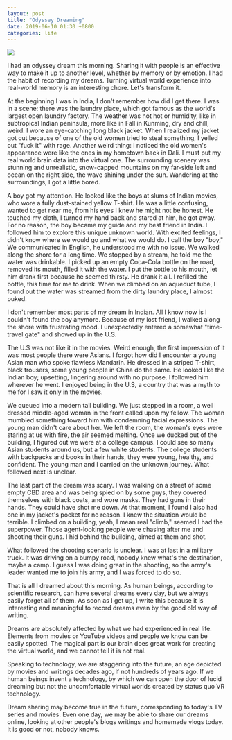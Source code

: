 ```yaml
---
layout: post
title: "Odyssey Dreaming"
date: 2019-06-10 01:30 +0800
categories: life
---
```


[![](https://rayxyz.github.io/assets/images/general/odyssey-dreaming-new.jpg)](https://rayxyz.github.io/assets/images/general/odyssey-dreaming-new.jpg)

I had an odyssey dream this morning. Sharing it with people is an effective way to make it up to another level, whether by memory or by emotion. I had the habit of recording my dreams. Turning virtual world experience into real-world memory is an interesting chore. Let's transform it.

At the beginning I was in India, I don't remember how did I get there. I was in a scene: there was the laundry place, which got famous as the world's largest open laundry factory. The weather was not hot or humidity, like in subtropical Indian peninsula, more like in Fall in Kunming, dry and chill, weird. I wore an eye-catching long black jacket. When I realized my jacket got cut because of one of the old women tried to steal something, I yelled out "fuck it" with rage. Another weird thing: I noticed the old women's appearance were like the ones in my hometown back in Dali. I must put my real world brain data into the virtual one. The surrounding scenery was stunning and unrealistic, snow-capped mountains on my far-side left and ocean on the right side, the wave shining under the sun. Wandering at the surroundings, I got a little bored.

A boy got my attention. He looked like the boys at slums of Indian movies, who wore a fully dust-stained yellow T-shirt. He was a little confusing, wanted to get near me, from his eyes I knew he might not be honest. He touched my cloth, I turned my hand back and stared at him, he got away. For no reason, the boy became my guide and my best friend in India. I followed him to explore this unique unknown world. With excited feelings, I didn't know where we would go and what we would do. I call the boy "boy," We communicated in English, he understood me with no issue. We walked along the shore for a long time. We stopped by a stream, he told me the water was drinkable. I picked up an empty Coca-Cola bottle on the road, removed its mouth, filled it with the water. I put the bottle to his mouth, let him drank first because he seemed thirsty. He drank it all. I refilled the bottle, this time for me to drink. When we climbed on an aqueduct tube, I found out the water was streamed from the dirty laundry place, I almost puked. 

I don't remember most parts of my dream in Indian. All I know now is I couldn't found the boy anymore. Because of my lost friend, I walked along the shore with frustrating mood. I unexpectedly entered a somewhat "time-travel gate" and showed up in the U.S.

The U.S was not like it in the movies. Weird enough, the first impression of it was most people there were Asians. I forgot how did I encounter a young Asian man who spoke flawless Mandarin. He dressed in a striped T-shirt, black trousers, some young people in China do the same. He looked like the Indian boy; upsetting, lingering around with no purpose. I followed him wherever he went. I enjoyed being in the U.S, a country that was a myth to me for I saw it only in the movies. 

We queued into a modern tall building. We just stepped in a room, a well dressed middle-aged woman in the front called upon my fellow. The woman mumbled something toward him with condemning facial expressions. The young man didn't care about her. We left the room, the woman's eyes were staring at us with fire, the air seemed melting. Once we ducked out of the building, I figured out we were at a college campus. I could see so many Asian students around us, but a few white students. The college students with backpacks and books in their hands, they were young, healthy, and confident. The young man and I carried on the unknown journey. What followed next is unclear.

The last part of the dream was scary. I was walking on a street of some empty CBD area and was being spied on by some guys, they covered themselves with black coats, and wore masks. They had guns in their hands. They could have shot me down. At that moment, I found I also had one in my jacket's pocket for no reason. I knew the situation would be terrible. I climbed on a building, yeah, I mean real "climb," seemed I had the superpower. Those agent-looking people were chasing after me and shooting their guns. I hid behind the building, aimed at them and shot. 

What followed the shooting scenario is unclear. I was at last in a military truck. It was driving on a bumpy road, nobody knew what's the destination, maybe a camp. I guess I was doing great in the shooting, so the army's leader wanted me to join his army, and I was forced to do so.

That is all I dreamed about this morning. As human beings, according to scientific research, can have several dreams every day, but we always easily forget all of them. As soon as I get up, I write this because it is interesting and meaningful to record dreams even by the good old way of writing. 

Dreams are absolutely affected by what we had experienced in real life. Elements from movies or YouTube videos and people we know can be easily spotted. The magical part is our brain does great work for creating the virtual world, and we cannot tell it is not real. 

Speaking to technology, we are staggering into the future, an age depicted by movies and writings decades ago, if not hundreds of years ago. If we human beings invent a technology, by which we can open the door of lucid dreaming but not the uncomfortable virtual worlds created by status quo VR technology. 

Dream sharing may become true in the future, corresponding to today's TV series and movies. Even one day, we may be able to share our dreams online, looking at other people's blogs writings and homemade vlogs today. It is good or not, nobody knows.